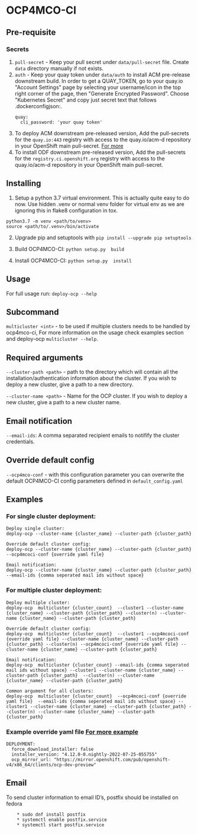 # OCP4MCO-CI

## Pre-requisite

### Secrets
1. `pull-secret` - Keep your pull secret under `data/pull-secret` file. Create `data` directory manually if not exists.
2. `auth` - Keep your quay token under `data/auth` to install ACM pre-release downstream build.
    In order to get a QUAY_TOKEN, go to your quay.io "Account Settings" page by selecting your username/icon in the top 
    right corner of the page, then "Generate Encrypted Password".  Choose "Kubernetes Secret" and copy just secret text 
    that follows .dockerconfigjson:. 
   ```
   quay:
     cli_password: 'your quay token'
   ```
3. To deploy ACM downstream pre-released version, Add the pull-secrets for the `quay.io:443` registry with access to the quay.io/acm-d repository in your OpenShift main pull-secret.  [For more](https://github.com/stolostron/deploy#deploying-downstream-builds-snapshots-for-product-quality-engineering-only-20)
4. To install ODF downstream pre-released version, Add the pull-secrets for the `registry.ci.openshift.org` registry with access to the quay.io/acm-d repository in your OpenShift main pull-secret.

## Installing
1. Setup a python 3.7 virtual environment. This is actually quite easy to do now. Use hidden .venv or normal venv folder for virtual env as we are ignoring this in flake8 configuration in tox.
```
python3.7 -m venv <path/to/venv>
source <path/to/.venv>/bin/activate
```
2. Upgrade pip and setuptools with `pip install --upgrade pip setuptools`

3. Build OCP4MCO-CI: `python setup.py  build`
3. Install OCP4MCO-CI: `python setup.py  install`

## Usage
For full usage run: `deploy-ocp --help`

## Subcommand
`multicluster <int>` - to be used if multiple clusters needs to be handled by ocp4mco-ci,
For more information on the usage check examples section and deploy-ocp `multicluster --help`.

## Required arguments
`--cluster-path <path>` - path to the directory which will contain all the installation/authentication information about the cluster.
If you wish to deploy a new cluster, give a path to a new directory.

`--cluster-name <path>` - Name for the OCP cluster. If you wish to deploy a new cluster, give a path to a new cluster name.

## Email notification
`--email-ids`: A comma separated recipient emails to notifify the cluster credentials.

## Override default config
`--ocp4mco-conf` - with this configuration parameter you can overwrite the default OCP4MCO-CI config parameters defined in `default_config.yaml`

## Examples
### For single cluster deployment:
```commandline
Deploy single cluster:
deploy-ocp --cluster-name {cluster_name} --cluster-path {cluster_path}

Override default cluster config:
deploy-ocp --cluster-name {cluster_name} --cluster-path {cluster_path} --ocp4mcoci-conf {override yaml file}

Email notification:
deploy-ocp --cluster-name {cluster_name} --cluster-path {cluster_path} --email-ids {comma seperated mail ids without space}
```
### For multiple cluster deployment:
```commandline
Deploy multiple cluster:
deploy-ocp  multicluster {cluster_count}  --cluster1 --cluster-name {cluster_name} --cluster-path {cluster_path} --cluster(n) --cluster-name {cluster_name} --cluster-path {cluster_path}

Override default cluster config:
deploy-ocp  multicluster {cluster_count}  --cluster1 --ocp4mcoci-conf {override yaml file} --cluster-name {cluster_name} --cluster-path {cluster_path} --cluster(n) --ocp4mcoci-conf {override yaml file} --cluster-name {cluster_name} --cluster-path {cluster_path}

Email notification:
deploy-ocp  multicluster {cluster_count} --email-ids {comma seperated mail ids without space} --cluster1 --cluster-name {cluster_name} --cluster-path {cluster_path}  --cluster(n) --cluster-name {cluster_name} --cluster-path {cluster_path}

Common argument for all clusters:
deploy-ocp  multicluster {cluster_count}  --ocp4mcoci-conf {override yaml file}  --email-ids {comma seperated mail ids without space} --cluster1 --cluster-name {cluster_name} --cluster-path {cluster_path} --cluster(n) --cluster-name {cluster_name} --cluster-path {cluster_path}
```

### Example override yaml file [For more example](https://github.com/GowthamShanmugam/ocp4-mco-ci/tree/master/samples)
```commandline
DEPLOYMENT:
  force_download_installer: false
  installer_version: "4.12.0-0.nightly-2022-07-25-055755"
  ocp_mirror_url: "https://mirror.openshift.com/pub/openshift-v4/x86_64/clients/ocp-dev-preview" 
```

## Email
To send cluster information to email ID’s, postfix should be installed on fedora
```commandline
    * sudo dnf install postfix
    * systemctl enable postfix.service
    * systemctl start postfix.service
```
